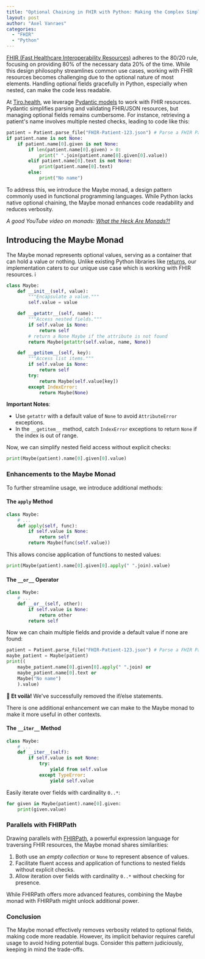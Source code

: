 ```yaml
---
title: "Optional Chaining in FHIR with Python: Making the Complex Simple"
layout: post
author: "Axel Vanraes"
categories:
  - "FHIR"
  - "Python"
---
```


[FHIR (Fast Healthcare Interoperability Resources)][0] adheres to the 80/20 rule, focusing on providing 80% of the necessary data 20% of the time. While this design philosophy streamlines common use cases, working with FHIR resources becomes challenging due to the optional nature of most elements. Handling optional fields gracefully in Python, especially when nested, can make the code less readable.

At [Tiro.health][2], we leverage [Pydantic models][3] to work with FHIR resources. Pydantic simplifies parsing and validating FHIR/JSON resources, but managing optional fields remains cumbersome. For instance, retrieving a patient's name involves multiple nested checks, leading to code like this:

```python
patient = Patient.parse_file("FHIR-Patient-123.json") # Parse a FHIR Patient from a JSON file
if patient.name is not None:
    if patient.name[0].given is not None:
        if len(patient.name[0].given) > 0:
            print(" ".join(patient.name[0].given[0].value))
        elif patient.name[0].text is not None:
            print(patient.name[0].text)
        else:
            print("No name")
```

To address this, we introduce the Maybe monad, a design pattern commonly used in functional programming languages. While Python lacks native optional chaining, the Maybe monad enhances code readability and reduces verbosity.

_A good YouTube video on monads: [What the Heck Are Monads?!
](https://www.youtube.com/watch?v=Q0aVbqim5pE)_

## Introducing the Maybe Monad

The Maybe monad represents optional values, serving as a container that can hold a value or nothing. Unlike existing Python libraries like [returns][5], our implementation caters to our unique use case which is working with FHIR resources.
i

```python
class Maybe:
    def __init__(self, value):
        """Encapsulate a value."""
        self.value = value

    def __getattr__(self, name):
        """Access nested fields."""
        if self.value is None:
            return self
        # return a None Maybe if the attribute is not found
        return Maybe(getattr(self.value, name, None))

    def __getitem__(self, key):
        """Access list items."""
        if self.value is None:
            return self
        try:
            return Maybe(self.value[key])
        except IndexError:
            return Maybe(None)
```

**Important Notes**:

- Use `getattr` with a default value of `None` to avoid `AttributeError` exceptions.
- In the `__getitem__` method, catch `IndexError` exceptions to return `None` if the index is out of range.

Now, we can simplify nested field access without explicit checks:

```python
print(Maybe(patient).name[0].given[0].value)
```

### Enhancements to the Maybe Monad

To further streamline usage, we introduce additional methods:

#### The `apply` Method

```python
class Maybe:
    # ...
    def apply(self, func):
        if self.value is None:
            return self
        return Maybe(func(self.value))
```

This allows concise application of functions to nested values:

```python
print(Maybe(patient).name[0].given[0].apply(" ".join).value)
```

#### The `__or__` Operator

```python
class Maybe:
    # ...
    def __or__(self, other):
        if self.value is None:
            return other
        return self
```

Now we can chain multiple fields and provide a default value if none are found:

```python
patient = Patient.parse_file("FHIR-Patient-123.json") # Parse a FHIR Patient from a JSON file
maybe_patient = Maybe(patient)
print((
    maybe_patient.name[0].given[0].apply(" ".join) or
    maybe_patient.name[0].text or
    Maybe("No name")
    ).value)
```

**🎉 Et voilà!** We've successfully removed the if/else statements.

There is one additional enhancement we can make to the Maybe monad to make it more useful in other contexts.

#### The `__iter__` Method

```python
class Maybe:
    # ...
    def __iter__(self):
        if self.value is not None:
            try:
                yield from self.value
            except TypeError:
                yield self.value
```

Easily iterate over fields with cardinality `0..*`:

```python
for given in Maybe(patient).name[0].given:
    print(given.value)
```

### Parallels with FHIRPath

Drawing parallels with [FHIRPath][8], a powerful expression language for traversing FHIR resources, the Maybe monad shares similarities:

1. Both use an _empty collection_ or `None` to represent absence of values.
2. Facilitate fluent access and application of functions to nested fields without explicit checks.
3. Allow iteration over fields with cardinality `0..*` without checking for presence.

While FHIRPath offers more advanced features, combining the Maybe monad with FHIRPath might unlock additional power.

### Conclusion

The Maybe monad effectively removes verbosity related to optional fields, making code more readable. However, its implicit behavior requires careful usage to avoid hiding potential bugs. Consider this pattern judiciously, keeping in mind the trade-offs.

[0]: https://www.hl7.org/fhir/ "Fast Healthcare Interoperability Resources"
[2]: https://tiro.health "Tiro.health"
[3]: https://pydantic.dev "Pydantic"
[5]: https://returns.readthedocs.io/en/latest/index.html "returns"
[8]: https://hl7.org/fhirpath/ "FHIRPath"
[0]: https://www.hl7.org/fhir/ "Fast Healthcare Interoperability Resources"
[1]: https://hl7.org/fhir/overview-arch.html#principles "FHIR Principles"
[2]: https://tiro.health "Tiro.health"
[3]: https://pydantic.dev "Pydantic"
[4]: https://james-iry.blogspot.com/2009/05/brief-incomplete-and-mostly-wrong.html "A Brief, Incomplete, and Mostly Wrong History of Programming Languages"
[5]: https://returns.readthedocs.io/en/latest/index.html "returns"
[6]: https://james-iry.blogspot.com/2009/05/brief-incomplete-and-mostly-wrong.html "A Brief, Incomplete, and Mostly Wrong History of Programming Languages"
[7]: https://hl7.org/fhir/R4B/json.html#xml
[8]: https://hl7.org/fhirpath/ "FHIRPath"
[9]: https://en.wikipedia.org/wiki/Monad_(functional_programming) "Monad (functional programming)"
